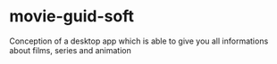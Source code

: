 # movie-guid-soft
Conception of a desktop app which is able to give you all informations about films, series and animation
